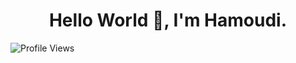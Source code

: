 <div align="center">
<h1>Hello World 👋, I'm Hamoudi.</h1>
</div>
  
![Profile Views](https://img.shields.io/badge/Profile%20Views-173-blue)

